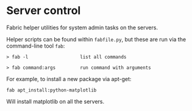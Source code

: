 # Server control

Fabric helper utilities for system admin tasks on the servers.

Helper scripts can be found within `fabfile.py`, but these are run via the command-line
tool `fab`:

```
> fab -l                   list all commands
 
> fab command:args         run command with arguments
```

For example, to install a new package via apt-get:

```
fab apt_install:python-matplotlib
```

Will install matplotlib on all the servers.
